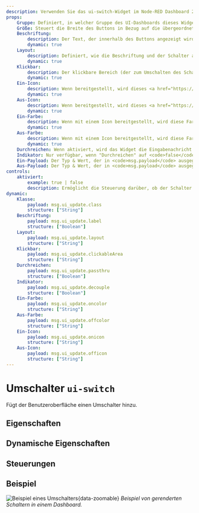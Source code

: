 ```yaml
---
description: Verwenden Sie das ui-switch-Widget im Node-RED Dashboard 2.0, um interaktive Umschaltsteuerungen für dynamische Dashboard-Interaktionen zu erstellen.
props:
    Gruppe: Definiert, in welcher Gruppe des UI-Dashboards dieses Widget gerendert wird.
    Größe: Steuert die Breite des Buttons in Bezug auf die übergeordnete Gruppe. Der Maximalwert ist die Breite der Gruppe.
    Beschriftung:
        description: Der Text, der innerhalb des Buttons angezeigt wird. HTML-Inhalt ist erlaubt.
        dynamic: true
    Layout:
        description: Definiert, wie die Beschriftung und der Schalter angeordnet sind. Benutzer können zwischen verschiedenen Layout-Optionen wählen, wie z.B. Elemente links ausrichten, links umgekehrt, gleichmäßig verteilen oder gleichmäßig verteilen, aber in umgekehrter Reihenfolge.
        dynamic: true
    Klickbar:
        description: Der klickbare Bereich (der zum Umschalten des Schalters führt).
        dynamic: true
    Ein-Icon:
        description: Wenn bereitgestellt, wird dieses <a href="https://pictogrammers.com/library/mdi/" target="_blank">Material Design Icon</a> den Standardschalter im "Ein"-Zustand ersetzen. Es ist nicht notwendig, das <code>mdi</code>-Präfix einzuschließen.
        dynamic: true
    Aus-Icon:
        description: Wenn bereitgestellt, wird dieses <a href="https://pictogrammers.com/library/mdi/" target="_blank">Material Design Icon</a> den Standardschalter im "Aus"-Zustand ersetzen. Es ist nicht notwendig, das <code>mdi</code>-Präfix einzuschließen.
        dynamic: true
    Ein-Farbe:
        description: Wenn mit einem Icon bereitgestellt, wird diese Farbe für das Icon im "Ein"-Zustand verwendet.
        dynamic: true
    Aus-Farbe:
        description: Wenn mit einem Icon bereitgestellt, wird diese Farbe für das Icon im "Aus"-Zustand verwendet.
        dynamic: true
    Durchreichen: Wenn aktiviert, wird das Widget die Eingabenachricht an die Ausgabe weiterleiten.
    Indikator: Nur verfügbar, wenn "Durchreichen" auf <code>false</code> gesetzt ist. Definiert, ob der Schalter den Status der Ausgabe oder eine bereitgestellte Eingabe über <code>msg.payload</code> anzeigt.
    Ein-Payload: Der Typ & Wert, der in <code>msg.payload</code> ausgegeben wird, wenn der Schalter eingeschaltet wird.
    Aus-Payload: Der Typ & Wert, der in <code>msg.payload</code> ausgegeben wird, wenn der Schalter ausgeschaltet wird.
controls:
    aktiviert:
        example: true | false
        description: Ermöglicht die Steuerung darüber, ob der Schalter über die UI umgeschaltet werden kann.
dynamic:
    Klasse:
        payload: msg.ui_update.class
        structure: ["String"]
    Beschriftung:
        payload: msg.ui_update.label
        structure: ["Boolean"]
    Layout:
        payload: msg.ui_update.layout
        structure: ["String"]
    Klickbar:
        payload: msg.ui_update.clickableArea
        structure: ["String"]
    Durchreichen:
        payload: msg.ui_update.passthru
        structure: ["Boolean"]
    Indikator:
        payload: msg.ui_update.decouple
        structure: ["Boolean"]
    Ein-Farbe:
        payload: msg.ui_update.oncolor
        structure: ["String"]
    Aus-Farbe:
        payload: msg.ui_update.offcolor
        structure: ["String"]
    Ein-Icon:
        payload: msg.ui_update.onicon
        structure: ["String"]
    Aus-Icon:
        payload: msg.ui_update.officon
        structure: ["String"]
---
```


<script setup>
    import TryDemo from "./../../../components/TryDemo.vue";
</script>


<TryDemo href="switch" title="Demo Ausprobieren">

# Umschalter `ui-switch`

</TryDemo>

Fügt der Benutzeroberfläche einen Umschalter hinzu.

## Eigenschaften

<PropsTable/>

## Dynamische Eigenschaften

<DynamicPropsTable/>

## Steuerungen

<ControlsTable/>

## Beispiel

![Beispiel eines Umschalters](/images/node-examples/ui-switch.png "Beispiel eines Umschalters"){data-zoomable}
*Beispiel von gerenderten Schaltern in einem Dashboard.*